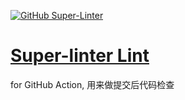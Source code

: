[![GitHub Super-Linter](https://github.com/hzz780/super-linter-demo/workflows/Lint%20Code%20Base/badge.svg)](https://github.com/marketplace/actions/super-linter)

# [Super-linter Lint](https://github.com/github/super-linter)

for GitHub Action, 用来做提交后代码检查

# 

